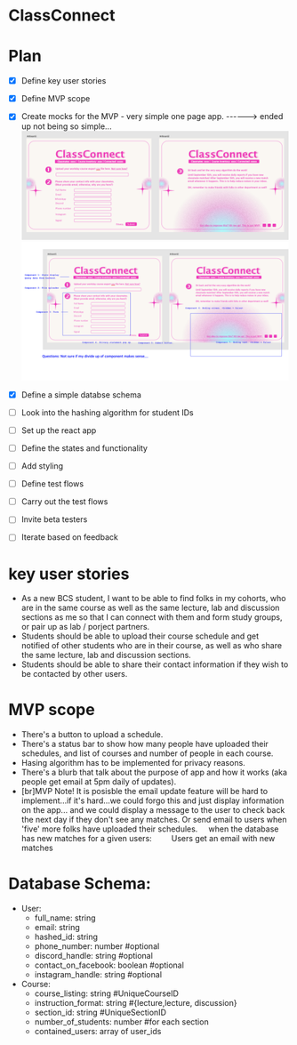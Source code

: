 # ClassConnect

# Plan 

- [x] Define key user stories 
- [x] Define MVP scope 
- [X] Create mocks for the MVP - very simple one page app. 
------> ended up not being so simple...
![mock](mock.png)
![mock with components](mvp-mock-with-components.png)
- [X] Define a simple databse schema 
- [ ] Look into the hashing algorithm for student IDs 
- [ ] Set up the react app 
- [ ] Define the states and functionality 
- [ ] Add styling 
- [ ] Define test flows 
- [ ] Carry out the test flows 
- [ ] Invite beta testers 
- [ ] Iterate based on feedback 


# key user stories 
* As a new BCS student, I want to be able to find folks in my cohorts, who are in the same course as well as the same lecture, lab and discussion sections as me so that I can connect with them and form study groups, or pair up as lab / porject partners. 
* Students should be able to upload their course schedule and get notified of other students who are in their course, as well as who share the same lecture, lab and discussion sections. 
* Students should be able to share their contact information if they wish to be contacted by other users. 

# MVP scope 
* There's a button to upload a schedule. 
* There's a status bar to show how many people have uploaded their schedules, and list of courses and number of people in each course. 
* Hasing algorithm has to be implemented for privacy reasons. 
* There's a blurb that talk about the purpose of app and how it works (aka people get email at 5pm daily of updates).
* [br]MVP Note! It is posisble the email update feature will be hard to implement...if it's hard...we could forgo this and just display information on the app... and we could display a message to the user to check back the next day if they don't see any matches. Or send email to users when 'five' more folks have uploaded their schedules. 
&nbsp;&nbsp;&nbsp;&nbsp;when the database has new matches for a given users: 
&nbsp;&nbsp;&nbsp;&nbsp;&nbsp;&nbsp;&nbsp;&nbsp;Users get an email with new matches 

# Database Schema: 
* User: 
    * full_name: string 
    * email: string 
    * hashed_id: string 
    * phone_number: number #optional
    * discord_handle: string #optional
    * contact_on_facebook: boolean #optional
    * instagram_handle: string #optional
* Course: 
    * course_listing: string #UniqueCourseID
    * instruction_format: string #{lecture,lecture, discussion}
    * section_id: string #UniqueSectionID
    * number_of_students: number #for each section 
    * contained_users: array of user_ids 
    